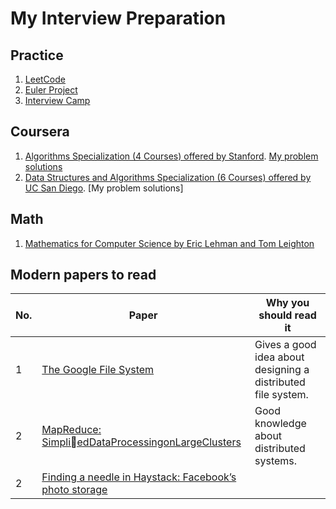 # My Interview Preparation 

## Practice

1. [LeetCode](LeetCode)
2. [Euler Project](Euler)
3. [Interview Camp](InterviewCamp)

## Coursera
1. [Algorithms Specialization (4 Courses) offered by Stanford](https://www.coursera.org/specializations/algorithms). [My problem solutions](/Coursera/Stanford-Algorithms-Specialization)
2. [Data Structures and Algorithms Specialization (6 Courses) offered by UC San Diego](https://www.coursera.org/specializations/data-structures-algorithms). [My problem solutions]

## Math
1. [Mathematics for Computer Science by Eric Lehman and Tom Leighton](https://www.cs.princeton.edu/courses/archive/fall06/cos341/handouts/mathcs.pdf)

## Modern papers to read
| No. | Paper | Why you should read it |
|-----|--------------|----------|
| 1 | [The Google File System](https://static.googleusercontent.com/media/research.google.com/en//archive/gfs-sosp2003.pdf) |Gives a good idea about designing a distributed file system.|
| 2 | [MapReduce: SimpliedDataProcessingonLargeClusters](https://static.googleusercontent.com/media/research.google.com/en//archive/mapreduce-osdi04.pdf)| Good knowledge about distributed systems.|
| 2 | [Finding a needle in Haystack: Facebook’s photo storage](https://research.fb.com/publications/finding-a-needle-in-haystack-facebooks-photo-storage/)| |